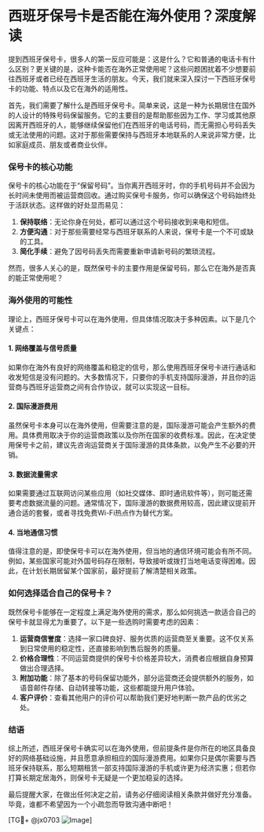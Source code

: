 # 西班牙保号卡是否能在海外使用？深度解读

提到西班牙保号卡，很多人的第一反应可能是：这是什么？它和普通的电话卡有什么区别？更关键的是，这种卡能否在海外正常使用呢？这些问题困扰着不少想要前往西班牙或者已经在西班牙生活的朋友。今天，我们就来深入探讨一下西班牙保号卡的功能、特点以及它在海外的适用性。

首先，我们需要了解什么是西班牙保号卡。简单来说，这是一种为长期居住在国外的人设计的特殊号码保留服务。它的主要目的是帮助那些因为工作、学习或其他原因离开西班牙的人，能够继续保留他们在西班牙的电话号码，而无需担心号码丢失或无法使用的问题。这对于那些需要保持与西班牙本地联系的人来说非常方便，比如家庭成员、朋友或者商业伙伴。

### 保号卡的核心功能

保号卡的核心功能在于“保留号码”。当你离开西班牙时，你的手机号码并不会因为长时间未使用而被运营商回收。通过购买保号卡服务，你可以确保这个号码始终处于活跃状态。这样做的好处显而易见：

1. **保持联络**：无论你身在何处，都可以通过这个号码接收到来电和短信。
2. **方便沟通**：对于那些需要经常与西班牙联系的人来说，保号卡是一个不可或缺的工具。
3. **简化手续**：避免了因号码丢失而需要重新申请新号码的繁琐流程。

然而，很多人关心的是，既然保号卡的主要作用是保留号码，那么它在海外是否真的能正常使用呢？

### 海外使用的可能性

理论上，西班牙保号卡可以在海外使用，但具体情况取决于多种因素。以下是几个关键点：

#### 1. 网络覆盖与信号质量
如果你在海外有良好的网络覆盖和稳定的信号，那么使用西班牙保号卡进行通话和收发短信是没有问题的。大多数情况下，只要你的手机支持国际漫游，并且你的运营商与西班牙运营商之间有合作协议，就可以实现这一目标。

#### 2. 国际漫游费用
虽然保号卡本身可以在海外使用，但需要注意的是，国际漫游可能会产生额外的费用。具体费用取决于你的运营商政策以及你所在国家的收费标准。因此，在决定使用保号卡之前，建议先咨询运营商关于国际漫游的具体条款，以免产生不必要的开销。

#### 3. 数据流量需求
如果需要通过互联网访问某些应用（如社交媒体、即时通讯软件等），则可能还需要考虑数据流量的问题。通常情况下，国际漫游的数据费用较高，因此建议提前开通合适的套餐，或者寻找免费Wi-Fi热点作为替代方案。

#### 4. 当地通信习惯
值得注意的是，即使保号卡可以在海外使用，但当地的通信环境可能会有所不同。例如，某些国家可能对外国号码存在限制，导致接听或拨打当地电话变得困难。因此，在计划长期居留某个国家前，最好提前了解清楚相关政策。

### 如何选择适合自己的保号卡？

既然保号卡能够在一定程度上满足海外使用的需求，那么如何挑选一款适合自己的保号卡就显得尤为重要了。以下是一些选购时需要考虑的因素：

1. **运营商信誉度**：选择一家口碑良好、服务优质的运营商至关重要。这不仅关系到日常使用的稳定性，还直接影响到售后服务的质量。
2. **价格合理性**：不同运营商提供的保号卡价格差异较大，消费者应根据自身预算做出合理选择。
3. **附加功能**：除了基本的号码保留功能外，部分运营商还会提供额外的服务，如语音邮件存储、自动转接等功能，这些都能提升用户体验。
4. **客户评价**：查看其他用户的评价可以帮助我们更好地判断一款产品的优劣之处。

### 结语

综上所述，西班牙保号卡确实可以在海外使用，但前提条件是你所在的地区具备良好的网络基础设施，并且愿意承担相应的国际漫游费用。如果你只是偶尔需要与西班牙保持联系，那么短期租赁一部支持国际漫游的手机或许更为经济实惠；但若你打算长期定居海外，则保号卡无疑是一个更加稳妥的选择。

最后提醒大家，在做出任何决定之前，请务必仔细阅读相关条款并做好充分准备。毕竟，谁都不希望因为一个小疏忽而导致沟通中断吧！

[TG💪+ @jx0703 ![Image](https://github.com/user-attachments/assets/dbca1d08-cadb-493c-b0ec-ad6f7a83f270)]